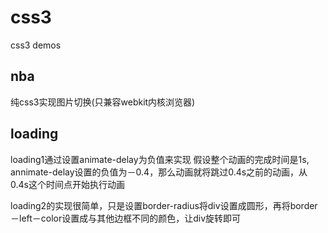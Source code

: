 # css3
css3 demos

## nba
纯css3实现图片切换(只兼容webkit内核浏览器)

## loading
loading1通过设置animate-delay为负值来实现
假设整个动画的完成时间是1s, annimate-delay设置的负值为－0.4，那么动画就将跳过0.4s之前的动画，从0.4s这个时间点开始执行动画

loading2的实现很简单，只是设置border-radius将div设置成圆形，再将border－left－color设置成与其他边框不同的颜色，让div旋转即可